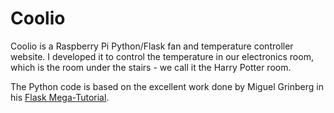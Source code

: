 # Coolio

Coolio is a Raspberry Pi Python/Flask fan and temperature controller website.  I developed it to control the temperature in our electronics room, which is the room under the stairs - we call it the Harry Potter room.

The Python code is based on the excellent work done by Miguel Grinberg in his [Flask Mega-Tutorial](https://blog.miguelgrinberg.com/post/the-flask-mega-tutorial-part-i-hello-world).

